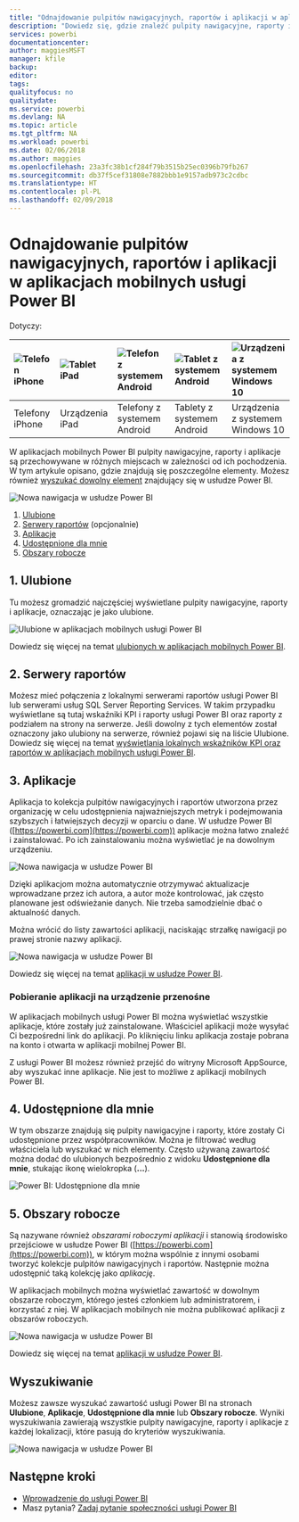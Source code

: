 ```yaml
---
title: "Odnajdowanie pulpitów nawigacyjnych, raportów i aplikacji w aplikacjach mobilnych usługi Power BI"
description: "Dowiedz się, gdzie znaleźć pulpity nawigacyjne, raporty i aplikacje w aplikacjach mobilnych usługi Power BI w zależności od ich pochodzenia."
services: powerbi
documentationcenter: 
author: maggiesMSFT
manager: kfile
backup: 
editor: 
tags: 
qualityfocus: no
qualitydate: 
ms.service: powerbi
ms.devlang: NA
ms.topic: article
ms.tgt_pltfrm: NA
ms.workload: powerbi
ms.date: 02/06/2018
ms.author: maggies
ms.openlocfilehash: 23a3fc38b1cf284f79b3515b25ec0396b79fb267
ms.sourcegitcommit: db37f5cef31808e7882bbb1e9157adb973c2cdbc
ms.translationtype: HT
ms.contentlocale: pl-PL
ms.lasthandoff: 02/09/2018
---
```

# <a name="find-your-dashboards-reports-and-apps-in-the-power-bi-mobile-apps"></a>Odnajdowanie pulpitów nawigacyjnych, raportów i aplikacji w aplikacjach mobilnych usługi Power BI
Dotyczy:

| ![Telefon iPhone](media/mobile-apps-find-content-mobile-devices/iphone-logo-50-px.png) | ![Tablet iPad](media/mobile-apps-find-content-mobile-devices/ipad-logo-50-px.png) | ![Telefon z systemem Android](media/mobile-apps-find-content-mobile-devices/android-phone-logo-50-px.png) | ![Tablet z systemem Android](media/mobile-apps-find-content-mobile-devices/android-tablet-logo-50-px.png) | ![Urządzenia z systemem Windows 10](media/mobile-apps-find-content-mobile-devices/win-10-logo-50-px.png) |
|:--- |:--- |:--- |:--- |:--- |
| Telefony iPhone |Urządzenia iPad |Telefony z systemem Android |Tablety z systemem Android |Urządzenia z systemem Windows 10 |

W aplikacjach mobilnych Power BI pulpity nawigacyjne, raporty i aplikacje są przechowywane w różnych miejscach w zależności od ich pochodzenia. W tym artykule opisano, gdzie znajdują się poszczególne elementy. Możesz również [wyszukać dowolny element](mobile-apps-find-content-mobile-devices.md#search) znajdujący się w usłudze Power BI. 

![Nowa nawigacja w usłudze Power BI](media/mobile-apps-find-content-mobile-devices/power-bi-mobile-find-content.png)

1. [Ulubione](mobile-apps-find-content-mobile-devices.md#1-favorites)
2. [Serwery raportów](mobile-apps-find-content-mobile-devices.md#2-report-servers) (opcjonalnie)
3. [Aplikacje](mobile-apps-find-content-mobile-devices.md#3-apps)
4. [Udostępnione dla mnie](mobile-apps-find-content-mobile-devices.md#4-shared-with-me)
5. [Obszary robocze](mobile-apps-find-content-mobile-devices.md#5-workspaces)

## <a name="1-favorites"></a>1. Ulubione
Tu możesz gromadzić najczęściej wyświetlane pulpity nawigacyjne, raporty i aplikacje, oznaczając je jako ulubione. 

![Ulubione w aplikacjach mobilnych usługi Power BI](media/mobile-apps-find-content-mobile-devices/power-bi-android-favorites-reports.png)

Dowiedz się więcej na temat [ulubionych w aplikacjach mobilnych Power BI](mobile-apps-favorites.md).

## <a name="2-report-servers"></a>2. Serwery raportów
Możesz mieć połączenia z lokalnymi serwerami raportów usługi Power BI lub serwerami usług SQL Server Reporting Services. W takim przypadku wyświetlane są tutaj wskaźniki KPI i raporty usługi Power BI oraz raporty z podziałem na strony na serwerze. Jeśli dowolny z tych elementów został oznaczony jako ulubiony na serwerze, również pojawi się na liście Ulubione. Dowiedz się więcej na temat [wyświetlania lokalnych wskaźników KPI oraz raportów w aplikacjach mobilnych usługi Power BI](mobile-app-ssrs-kpis-mobile-on-premises-reports.md).

## <a name="3-apps"></a>3. Aplikacje
Aplikacja to kolekcja pulpitów nawigacyjnych i raportów utworzona przez organizację w celu udostępnienia najważniejszych metryk i podejmowania szybszych i łatwiejszych decyzji w oparciu o dane. W usłudze Power BI ([https://powerbi.com](https://powerbi.com)) aplikacje można łatwo znaleźć i zainstalować. Po ich zainstalowaniu można wyświetlać je na dowolnym urządzeniu. 

![Nowa nawigacja w usłudze Power BI](media/mobile-apps-find-content-mobile-devices/power-bi-apps-mobile-apps.png)

Dzięki aplikacjom można automatycznie otrzymywać aktualizacje wprowadzane przez ich autora, a autor może kontrolować, jak często planowane jest odświeżanie danych. Nie trzeba samodzielnie dbać o aktualność danych.

Można wrócić do listy zawartości aplikacji, naciskając strzałkę nawigacji po prawej stronie nazwy aplikacji.

![Nowa nawigacja w usłudze Power BI](media/mobile-apps-find-content-mobile-devices/power-bi-it-spend-app-android.png)

Dowiedz się więcej na temat [aplikacji w usłudze Power BI](service-install-use-apps.md).

### <a name="get-an-app-on-a-mobile-device"></a>Pobieranie aplikacji na urządzenie przenośne
W aplikacjach mobilnych usługi Power BI można wyświetlać wszystkie aplikacje, które zostały już zainstalowane. Właściciel aplikacji może wysyłać Ci bezpośredni link do aplikacji. Po kliknięciu linku aplikacja zostaje pobrana na konto i otwarta w aplikacji mobilnej Power BI. 

Z usługi Power BI możesz również przejść do witryny Microsoft AppSource, aby wyszukać inne aplikacje. Nie jest to możliwe z aplikacji mobilnych Power BI. 

## <a name="4-shared-with-me"></a>4. Udostępnione dla mnie
W tym obszarze znajdują się pulpity nawigacyjne i raporty, które zostały Ci udostępnione przez współpracowników. Można je filtrować według właściciela lub wyszukać w nich elementy. Często używaną zawartość można dodać do ulubionych bezpośrednio z widoku **Udostępnione dla mnie**, stukając ikonę wielokropka (**...**).

![Power BI: Udostępnione dla mnie](media/mobile-apps-find-content-mobile-devices/power-bi-android-shared-fave.png)

## <a name="5-workspaces"></a>5. Obszary robocze
Są nazywane również *obszarami roboczymi aplikacji* i stanowią środowisko przejściowe w usłudze Power BI ([https://powerbi.com](https://powerbi.com)), w którym można wspólnie z innymi osobami tworzyć kolekcje pulpitów nawigacyjnych i raportów. Następnie można udostępnić taką kolekcję jako *aplikację*. 

W aplikacjach mobilnych można wyświetlać zawartość w dowolnym obszarze roboczym, którego jesteś członkiem lub administratorem, i korzystać z niej. W aplikacjach mobilnych nie można publikować aplikacji z obszarów roboczych.

![Nowa nawigacja w usłudze Power BI](media/mobile-apps-find-content-mobile-devices/power-bi-mobile-workspaces-home-android.png)

Dowiedz się więcej na temat [aplikacji w usłudze Power BI](service-install-use-apps.md).

## <a name="search"></a>Wyszukiwanie
Możesz zawsze wyszukać zawartość usługi Power BI na stronach **Ulubione**, **Aplikacje**, **Udostępnione dla mnie** lub **Obszary robocze**. Wyniki wyszukiwania zawierają wszystkie pulpity nawigacyjne, raporty i aplikacje z każdej lokalizacji, które pasują do kryteriów wyszukiwania. 

![Nowa nawigacja w usłudze Power BI](media/mobile-apps-find-content-mobile-devices/power-bi-mobile-search.png)

## <a name="next-steps"></a>Następne kroki
* [Wprowadzenie do usługi Power BI](service-get-started.md)
* Masz pytania? [Zadaj pytanie społeczności usługi Power BI](http://community.powerbi.com/)

